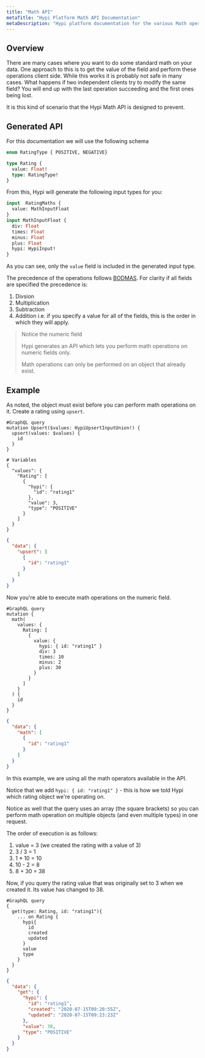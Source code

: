 ```yaml
---
title: "Math API"
metaTitle: "Hypi Platform Math API Documentation"
metaDescription: "Hypi platform documentation for the various Math operations available via the API"
---
```


## Overview
There are many cases where you want to do some standard math on your data.
One approach to this is to get the value of the field and perform these operations client side.
While this works it is probably not safe in many cases.
What happens if two independent clients try to modify the same field? You will end up with the last operation succeeding and the first ones being lost.

It is this kind of scenario that the Hypi Math API is designed to prevent.

## Generated API

For this documentation we will use the following schema

```graphql
enum RatingType { POSITIVE, NEGATIVE}

type Rating {
  value: Float!
  type: RatingType!
}
```

From this, Hypi will generate the following input types for you:

```graphql
input  RatingMaths {
  value: MathInputFloat
}
input MathInputFloat {
  div: Float
  times: Float
  minus: Float
  plus: Float
  hypi: HypiInput!
}
```

As you can see, only the `value` field is included in the generated input type.

The precedence of the operations follows [BODMAS](https://en.wikipedia.org/wiki/Order_of_operations). For clarity if all fields are specified the precedence is:

1. Divsion
2. Multiplication
3. Subtraction
4. Addition
i.e. if you specify a value for all of the fields, this is the order in which they will apply.

> Notice the numeric field
>
> Hypi generates an API which lets you perform math operations on numeric fields only.
>
> Math operations can only be performed on an object that already exist.

## Example

As noted, the object must exist before you can perform math operations on it.
Create a rating using `upsert`.

<div className={"code-container"}>

<div className={"code-column"}>

```
#GraphQL query
mutation Upsert($values: HypiUpsertInputUnion!) {
  upsert(values: $values) {
    id
  }
}

# Variables
{
  "values": {
    "Rating": [
      {
        "hypi": {
          "id": "rating1"
        },
        "value": 3,
        "type": "POSITIVE"
      }
    ]
  }
}
```
</div>
<div className={"code-column"}>

```json
{
  "data": {
    "upsert": [
      {
        "id": "rating1"
      }
    ]
  }
}
```
</div>

</div>

Now you're able to execute math operations on the numeric field.

<div className={"code-container"}>

<div className={"code-column"}>

```
#GraphQL query
mutation {
  math(
    values: {
      Rating: [
        {
          value: {
            hypi: { id: "rating1" }
            div: 3
            times: 10
            minus: 2
            plus: 30
          }
        }
      ]
    }
  ) {
    id
  }
}
```
</div>
<div className={"code-column"}>

```json
{
  "data": {
    "math": [
      {
        "id": "rating1"
      }
    ]
  }
}
```
</div>

</div>

In this example, we are using all the math operators available in the API.

Notice that we add `hypi: { id: "rating1" }` - this is how we told Hypi which rating object we're operating on.

Notice as well that the query uses an array (the square brackets) so you can perform math operation on multiple objects (and even multiple types) in one request.

The order of execution is as follows:

1. value = 3 (we created the rating with a value of 3)
2. 3 / 3 = 1
3. 1 * 10 = 10
4. 10 - 2 = 8
5. 8 + 30 = 38

Now, if you query the rating value that was originally set to 3 when we created it.
Its value has changed to 38.

<div className={"code-container"}>

<div className={"code-column"}>

```
#GraphQL query
{
  get(type: Rating, id: "rating1"){
    ... on Rating {
      hypi{
        id
        created
        updated
      }
      value
      type
    }
  }
}
```
</div>
<div className={"code-column"}>

```json
{
  "data": {
    "get": {
      "hypi": {
        "id": "rating1",
        "created": "2020-07-15T09:20:55Z",
        "updated": "2020-07-15T09:23:23Z"
      },
      "value": 38,
      "type": "POSITIVE"
    }
  }
}
```
</div>

</div>

